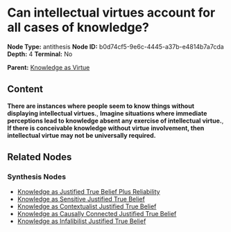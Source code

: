 # Can intellectual virtues account for all cases of knowledge?

**Node Type:** antithesis
**Node ID:** b0d74cf5-9e6c-4445-a37b-e4814b7a7cda
**Depth:** 4
**Terminal:** No

**Parent:** [Knowledge as Virtue](knowledge-as-virtue-synthesis-e1e88f51-a159-4992-ab40-c526cd9e7c24.md)

## Content

**There are instances where people seem to know things without displaying intellectual virtues.**, **Imagine situations where immediate perceptions lead to knowledge absent any exercise of intellectual virtue.**, **If there is conceivable knowledge without virtue involvement, then intellectual virtue may not be universally required.**

## Related Nodes

### Synthesis Nodes

- [Knowledge as Justified True Belief Plus Reliability](knowledge-as-justified-true-belief-plus-reliability-synthesis-5bebb888-61b7-4288-a831-3ccd331e4f9b.md)
- [Knowledge as Sensitive Justified True Belief](knowledge-as-sensitive-justified-true-belief-synthesis-d44490c8-e838-4a9f-9f72-7ebf393d0575.md)
- [Knowledge as Contextualist Justified True Belief](knowledge-as-contextualist-justified-true-belief-synthesis-42039d6a-8581-4327-802b-418459cc2635.md)
- [Knowledge as Causally Connected Justified True Belief](knowledge-as-causally-connected-justified-true-belief-synthesis-da1ac3cc-f052-460d-ba81-ef721b7bf2bd.md)
- [Knowledge as Infalibilist Justified True Belief](knowledge-as-infalibilist-justified-true-belief-synthesis-10e11b62-e3ba-441e-ad4a-5f8e598a2628.md)
